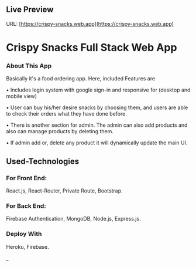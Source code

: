 ## Live Preview
URL: [https://crispy-snacks.web.app](https://crispy-snacks.web.app)

# Crispy Snacks Full Stack Web App
### About This App
Basically it's a food ordering app. Here, included Features are

•	Includes login system with google sign-in and responsive for (desktop and mobile view)

•	User can buy his/her desire snacks by choosing them, and users are able to check their orders what they have done before.

•	There is another section for admin. The admin can also add products and also can manage products by deleting them.

• If admin add or, delete any product it will dynamically update the main UI.

## Used-Technologies 
### For Front End:
React.js, React-Router, Private Route,  Bootstrap.

### For Back End:
Firebase Authentication, MongoDB, Node.js, Express.js. 

### Deploy With
Heroku, Firebase.

_




